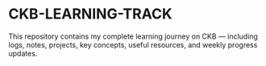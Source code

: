 # CKB-LEARNING-TRACK
This repository contains my complete learning journey on CKB — including logs, notes, projects, key concepts, useful resources, and weekly progress updates.
